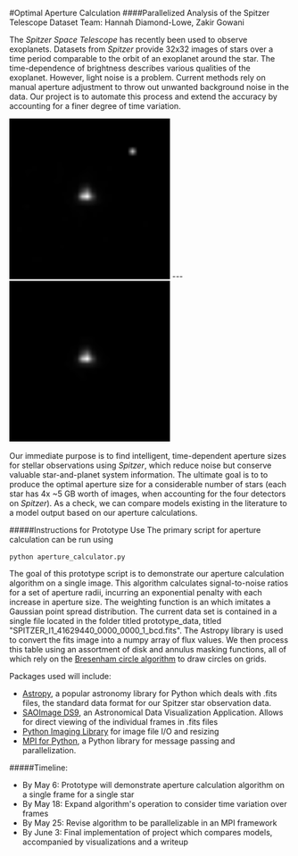 #Optimal Aperture Calculation
####Parallelized Analysis of the Spitzer Telescope Dataset
Team: Hannah Diamond-Lowe, Zakir Gowani

The _Spitzer Space Telescope_ has recently been used to observe exoplanets. Datasets from _Spitzer_ provide 32x32 images of stars over a time period comparable to the orbit of an exoplanet around the star. The time-dependence of brightness describes various qualities of the exoplanet. However, light noise is a problem. Current methods rely on manual aperture adjustment to throw out unwanted background noise in the data. Our project is to automate this process and extend the accuracy by accounting for a finer degree of time variation. 

![Unmasked](images/frame_one.png) --- ![Masked](images/frame_one_mask_rad_2.png)


Our immediate purpose is to find intelligent, time-dependent aperture sizes for stellar observations using _Spitzer_, which reduce noise but conserve valuable star-and-planet system information. The ultimate goal is to to produce the optimal aperture size for a considerable number of stars (each star has 4x ~5 GB worth of images, when accounting for the four detectors on _Spitzer_). As a check, we can compare models existing in the literature to a model output based on our aperture calculations. 

#####Instructions for Prototype Use
The primary script for aperture calculation can be run using

    python aperture_calculator.py

The goal of this prototype script is to demonstrate our aperture calculation algorithm on a single image. This algorithm calculates signal-to-noise ratios for a set of aperture radii, incurring an exponential penalty with each increase in aperture size. The weighting function is an which imitates a Gaussian point spread distribution. 
The current data set is contained in a single file located in the folder titled prototype_data, titled "SPITZER_I1_41629440_0000_0000_1_bcd.fits". The Astropy library is used to convert the fits image into a numpy array of flux values. We then process this table using an assortment of disk and annulus masking functions, all of which rely on the [Bresenham circle algorithm](http://en.wikipedia.org/wiki/Midpoint_circle_algorithm) to draw circles on grids. 




Packages used will include:
* [Astropy](https://astropy.readthedocs.org/en/stable/overview.html), a popular astronomy library for Python which deals with .fits files, the standard data format for our Spitzer star observation data.
* [SAOImage DS9](http://ds9.si.edu/site/Home.html), an Astronomical Data Visualization Application. Allows for direct viewing of the individual frames in .fits files
* [Python Imaging Library](http://www.pythonware.com/products/pil/) for image file I/O and resizing
* [MPI for Python](http://mpi4py.scipy.org/docs/usrman/), a Python library for message passing and parallelization.

#####Timeline:
* By May 6: Prototype will demonstrate aperture calculation algorithm on a single frame for a single star
* By May 18: Expand algorithm's operation to consider time variation over frames
* By May 25: Revise algorithm to be parallelizable in an MPI framework
* By June 3: Final implementation of project which compares models, accompanied by visualizations and a writeup
